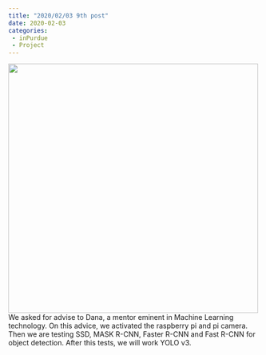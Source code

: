 ```yaml
---
title: "2020/02/03 9th post"
date: 2020-02-03  
categories: 
 - inPurdue
 - Project
--- 
```

<img width="500" src="https://user-images.githubusercontent.com/28749734/73770947-57d64180-474b-11ea-8d02-90d0268439b9.jpg">  
We asked for advise to Dana, a mentor eminent in Machine Learning technology.    
On this advice, we activated the raspberry pi and pi camera.  
Then we are testing SSD, MASK R-CNN, Faster R-CNN and Fast R-CNN for object detection.    
After this tests, we will work YOLO v3.  
